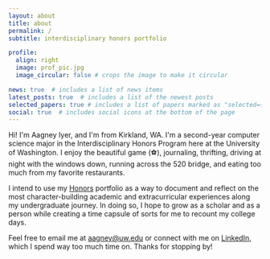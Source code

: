 ```yaml
---
layout: about
title: about
permalink: /
subtitle: interdisciplinary honors portfolio

profile:
  align: right
  image: prof_pic.jpg
  image_circular: false # crops the image to make it circular

news: true  # includes a list of news items
latest_posts: true  # includes a list of the newest posts
selected_papers: true # includes a list of papers marked as "selected={true}"
social: true  # includes social icons at the bottom of the page
---
```


Hi! I'm Aagney Iyer, and I'm from Kirkland, WA. I'm a second-year computer science major in the Interdisciplinary Honors Program here at the University of Washington. I enjoy the beautiful game (&#9917;), journaling, thrifting, driving at night with the windows down, running across the 520 bridge, and eating too much from my favorite restaurants.

I intend to use my [Honors](https://honors.uw.edu/reqs/portfolio/) portfolio as a way to document and reflect on the most character-building academic and extracurricular experiences along my undergraduate journey. In doing so, I hope to grow as a scholar and as a person while creating a time capsule of sorts for me to recount my college days.

Feel free to email me at [aagney@uw.edu](mailto:aagney@uw.edu) or connect with me on [LinkedIn](https://www.linkedin.com/in/aagneyiyer/), which I spend way too much time on. Thanks for stopping by!